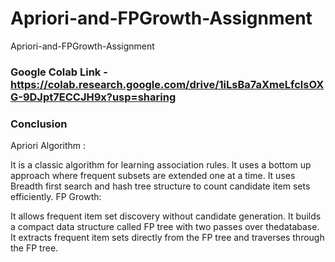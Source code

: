 # Apriori-and-FPGrowth-Assignment
Apriori-and-FPGrowth-Assignment

### Google Colab Link - https://colab.research.google.com/drive/1iLsBa7aXmeLfclsOXG-9DJpt7ECCJH9x?usp=sharing

### Conclusion
Apriori Algorithm :

It is a classic algorithm for learning association rules.
It uses a bottom up approach where frequent subsets are extended one at a time.
It uses Breadth first search and hash tree structure to count candidate item sets efficiently.
FP Growth:

It allows frequent item set discovery without candidate generation.
It builds a compact data structure called FP tree with two passes over thedatabase.
It extracts frequent item sets directly from the FP tree and traverses through the FP tree.
